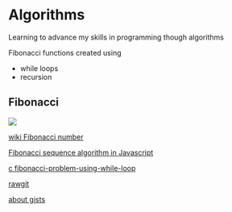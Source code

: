 # Algorithms
Learning to advance my skills in programming though algorithms

Fibonacci functions created using 
- while loops
- recursion

## Fibonacci
![](https://upload.wikimedia.org/wikipedia/commons/thumb/2/2e/FibonacciSpiral.svg/220px-FibonacciSpiral.svg.png)

[wiki Fibonacci number](https://en.wikipedia.org/wiki/Fibonacci_number)

[Fibonacci sequence algorithm in Javascript](https://medium.com/developers-writing/fibonacci-sequence-algorithm-in-javascript-b253dc7e320e)

[c fibonacci-problem-using-while-loop](https://cboard.cprogramming.com/c-programming/57359-fibonacci-problem-using-while-loop.html)

[rawgit](https://rawgit.com/)

[about gists](https://help.github.com/articles/about-gists/)
